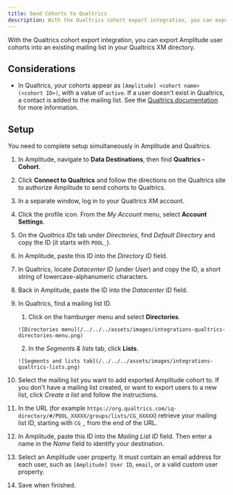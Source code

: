 ```yaml
---
title: Send Cohorts to Qualtrics
description: With the Qualtrics cohort export integration, you can export Amplitude user cohorts into an existing mailing list in your Qualtrics XM directory.
---
```


With the Qualtrics cohort export integration, you can export Amplitude user cohorts into an existing mailing list in your Qualtrics XM directory.

## Considerations

- In Qualtrics, your cohorts appear as `[Amplitude] <cohort name> (<cohort ID>)`, with a value of `active`. If a user doesn't exist in Qualtrics, a contact is added to the mailing list. See the [Qualtrics documentation](https://www.qualtrics.com/support/iq-directory/lists-tab/creating-mailing-lists/) for more information.

## Setup

You need to complete setup simultaneously in Amplitude and Qualtrics.

1. In Amplitude, navigate to **Data Destinations**, then find **Qualtrics - Cohort**.
2. Click **Connect to Qualtrics** and follow the directions on the Qualtrics site to authorize Amplitude to send cohorts to Qualtrics.
3. In a separate window, log in to your Qualtrics XM account.
4. Click the profile icon. From the *My Account* menu, select **Account Settings**.
5. On the *Qualtrics IDs* tab under *Directories*, find *Default Directory* and copy the ID (it starts with `POOL_`).
6. In Amplitude, paste this ID into the *Directory ID* field.
7. In Qualtrics, locate *Datacenter ID* (under *User*) and copy the ID, a short string of lowercase-alphanumeric characters.
8. Back in Amplitude, paste the ID into the *Datacenter ID* field.
9. In Qualtrics, find a mailing list ID.
      1. Click on the hamburger menu and select **Directories**.

       ![Directories menu](/../../../assets/images/integrations-qualtrics-directories-menu.png)

      2. In the *Segments & lists* tab, click **Lists**.

       ![Segments and lists tab](/../../../assets/images/integrations-qualtrics-lists.png)

10. Select the mailing list you want to add exported Amplitude cohort to. If you don't have a mailing list created, or want to export users to a new list, click *Create a list* and follow the instructions.
11. In the URL (for example `https://org.qualtrics.com/iq-directory/#/POOL_XXXXX/groups/lists/CG_XXXXX`) retrieve your mailing list ID, starting with `CG_`, from the end of the URL.
12. In Amplitude, paste this ID into the *Mailing List ID* field. Then enter a name in the *Name* field to identify your destination.
13. Select an Amplitude user property. It must contain an email address for each user, such as `[Amplitude] User ID`, `email`, or a valid custom user property.
14. Save when finished.
